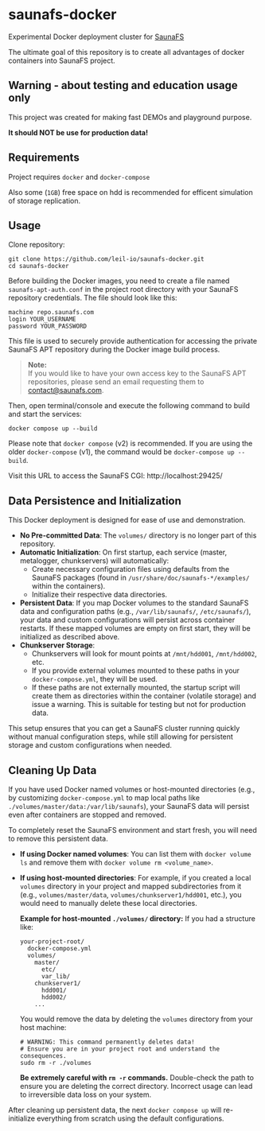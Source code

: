 # saunafs-docker
Experimental Docker deployment cluster for [SaunaFS](https://github.com/leil-io/saunafs)

The ultimate goal of this repository is to create all advantages of docker containers into SaunaFS project.

## Warning - about testing and education usage only

This project was created for making fast DEMOs and playground purpose.

**It should NOT be use for production data!**

## Requirements

Project requires `docker` and `docker-compose`

Also some (`1GB`) free space on hdd is recommended for efficent simulation of storage replication.

## Usage

Clone repository:

```shell
git clone https://github.com/leil-io/saunafs-docker.git
cd saunafs-docker
```

Before building the Docker images, you need to create a file named `saunafs-apt-auth.conf` in the project root directory with your SaunaFS repository credentials.
The file should look like this:

```
machine repo.saunafs.com
login YOUR_USERNAME
password YOUR_PASSWORD
```

This file is used to securely provide authentication for accessing the private SaunaFS APT repository during the Docker image build process.

> **Note:**  
> If you would like to have your own access key to the SaunaFS APT repositories, please send an email requesting them to [contact@saunafs.com](mailto:contact@saunafs.com).

Then, open terminal/console and execute the following command to build and start the services:

```shell
docker compose up --build
```

Please note that `docker compose` (v2) is recommended. If you are using the older `docker-compose` (v1), the command would be `docker-compose up --build`.

Visit this URL to access the SaunaFS CGI: http://localhost:29425/

## Data Persistence and Initialization

This Docker deployment is designed for ease of use and demonstration.
- **No Pre-committed Data**: The `volumes/` directory is no longer part of this repository.
- **Automatic Initialization**: On first startup, each service (master, metalogger, chunkservers) will automatically:
    - Create necessary configuration files using defaults from the SaunaFS packages (found in `/usr/share/doc/saunafs-*/examples/` within the containers).
    - Initialize their respective data directories.
- **Persistent Data**: If you map Docker volumes to the standard SaunaFS data and configuration paths (e.g., `/var/lib/saunafs/`, `/etc/saunafs/`), your data and custom configurations will persist across container restarts. If these mapped volumes are empty on first start, they will be initialized as described above.
- **Chunkserver Storage**:
    - Chunkservers will look for mount points at `/mnt/hdd001`, `/mnt/hdd002`, etc.
    - If you provide external volumes mounted to these paths in your `docker-compose.yml`, they will be used.
    - If these paths are not externally mounted, the startup script will create them as directories within the container (volatile storage) and issue a warning. This is suitable for testing but not for production data.

This setup ensures that you can get a SaunaFS cluster running quickly without manual configuration steps, while still allowing for persistent storage and custom configurations when needed.

## Cleaning Up Data

If you have used Docker named volumes or host-mounted directories (e.g., by customizing `docker-compose.yml` to map local paths like `./volumes/master/data:/var/lib/saunafs`), your SaunaFS data will persist even after containers are stopped and removed.

To completely reset the SaunaFS environment and start fresh, you will need to remove this persistent data. 

- **If using Docker named volumes**: You can list them with `docker volume ls` and remove them with `docker volume rm <volume_name>`.
- **If using host-mounted directories**: For example, if you created a local `volumes` directory in your project and mapped subdirectories from it (e.g., `volumes/master/data`, `volumes/chunkserver1/hdd001`, etc.), you would need to manually delete these local directories. 

  **Example for host-mounted `./volumes/` directory:**
  If you had a structure like:
  ```
  your-project-root/
    docker-compose.yml
    volumes/
      master/
        etc/
        var_lib/
      chunkserver1/
        hdd001/
        hdd002/
      ...
  ```
  You would remove the data by deleting the `volumes` directory from your host machine:
  ```shell
  # WARNING: This command permanently deletes data!
  # Ensure you are in your project root and understand the consequences.
  sudo rm -r ./volumes
  ```
  **Be extremely careful with `rm -r` commands.** Double-check the path to ensure you are deleting the correct directory. Incorrect usage can lead to irreversible data loss on your system.

After cleaning up persistent data, the next `docker compose up` will re-initialize everything from scratch using the default configurations.
